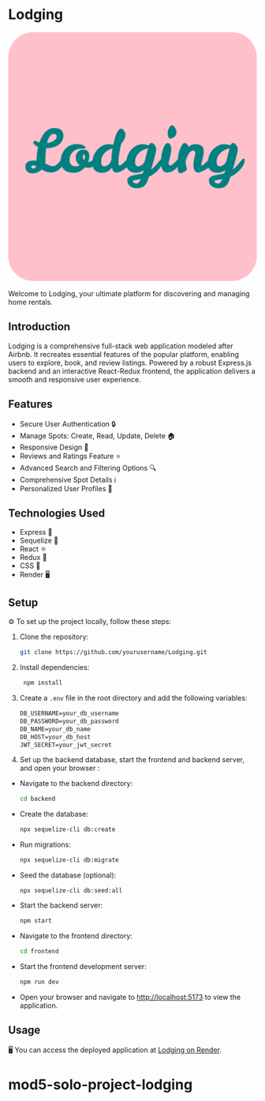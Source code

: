 #   Lodging

![Lodging Logo](frontend/public/logo.png)

Welcome to Lodging, your ultimate platform for discovering and managing home rentals.

## Introduction

Lodging is a comprehensive full-stack web application modeled after Airbnb. It recreates essential features of the popular platform, enabling users to explore, book, and review listings. Powered by a robust Express.js backend and an interactive React-Redux frontend, the application delivers a smooth and responsive user experience.

## Features

- Secure User Authentication 🔒
- Manage Spots: Create, Read, Update, Delete 🏠
- Responsive Design 📱
- Reviews and Ratings Feature ⭐
- Advanced Search and Filtering Options 🔍
- Comprehensive Spot Details ℹ️
- Personalized User Profiles 👤

## Technologies Used

- Express 🚀 
- Sequelize  🔀 
- React ⚛️
- Redux 🔁
- CSS 🎨 
- Render 🖥️ 

## Setup

⚙️ To set up the project locally, follow these steps:

1. Clone the repository:

   ```sh
   git clone https://github.com/yourusername/Lodging.git

1. Install dependencies:

   ```sh
    npm install
   ```

1. Create a `.env` file in the root directory and add the following variables:

   ```plaintext
   DB_USERNAME=your_db_username
   DB_PASSWORD=your_db_password
   DB_NAME=your_db_name
   DB_HOST=your_db_host
   JWT_SECRET=your_jwt_secret
   ```

1. Set up the backend database, start the frontend and backend server, and open your browser :

- Navigate to the backend directory:

   ```sh
   cd backend
   ```

- Create the database:

   ```sh
   npx sequelize-cli db:create
   ```

- Run migrations:

   ```sh
   npx sequelize-cli db:migrate
   ```

- Seed the database (optional):

   ```sh
   npx sequelize-cli db:seed:all
   ```

- Start the backend server:

   ```sh
   npm start
   ```

- Navigate to the frontend directory:

    ```sh
    cd frontend
    ```

- Start the frontend development server:

    ```sh
    npm run dev
    ```

- Open your browser and navigate to [http://localhost:5173](http://localhost:5173) to view the application.

## Usage

🖥️ You can access the deployed application at [Lodging on Render](https://lodging.onrender.com).


# mod5-solo-project-lodging
